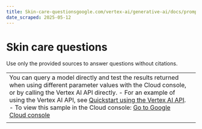 ```yaml
---
title: Skin-care-questionsgoogle.com/vertex-ai/generative-ai/docs/prompt-gallery/samples/answer_question_skin_care_questions
date_scraped: 2025-05-12
---
```


# Skin care questions 

Use only the provided sources to answer questions without citations.

| | |
| --- | --- |
| You can query a model directly and test the results returned when using different parameter values with the Cloud console, or by calling the Vertex AI API directly. - For an example of using the Vertex AI API, see [Quickstart using the Vertex AI API](../../start/quickstarts/api-quickstart.md). - To view this sample in the Cloud console: [Go to Google Cloud console](https://console.cloud.google.com/vertex-ai/generative/language/prompt-examples/Skin%20care%20questions) | |
| | | | --- | | **System instructions** | | | You are an expert in question answering. Your task is to reply to a query or question, based only on the information provided by the user. Do not rely on any outside knowledge. You should give direct, concise answers, that are to the point. Do not seek information from the user. Never greet the user at the beginning of the response. After answering the question, do not invite further conversation. Do not use markdown, JSON or bullet points in your response, unless explicitly instructed. | Prompt Freeform Starting your skincare routine with a gentle cleanser is crucial for removing impurities and excess oil, preventing clogged pores and breakouts, and preparing the skin for subsequent products. Applying a moisturizer suitable for your skin type helps to hydrate and protect the skin barrier, preventing dryness and irritation. Look for products with hyaluronic acid for intense hydration. Incorporating exfoliation into your skincare routine 1-2 times a week helps to remove dead skin cells from the surface, promoting cell turnover and revealing smoother, brighter skin underneath. Daily application of a broad-spectrum sunscreen with at least SPF 30 is essential for protecting the skin from harmful UV rays, preventing premature aging and reducing the risk of skin cancer. A balanced diet rich in antioxidants and staying hydrated contribute to skin health from the inside out, supporting the skin's ability to maintain moisture and elasticity. Regular physical activity increases blood flow to the skin, nourishing skin cells and helping to carry away waste products, including free radicals, from working cells. Managing stress through practices like meditation, yoga, or even deep-breathing exercises can help reduce the occurrence of stress-related skin issues such as acne and eczema. Question: What are the key components of an effective skincare routine that promotes healthy, glowing skin? Response A gentle cleanser, a moisturizer with hyaluronic acid, exfoliation 1-2 times a week, daily broad-spectrum SPF 30 sunscreen, a balanced diet rich in antioxidants, hydration, regular physical activity, and stress management. | | | | | --- | --- | | **Model:** | gemini-1.5-flash-002 | | **Temperature:** | 0.2 | | **Max output tokens:** | 8192 | | **TopK:** | 40.0 | | **TopP:** | 0.95 | |